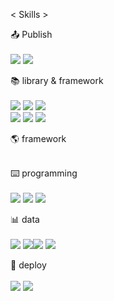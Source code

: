 < Skills >


📤 Publish <br>
<br>
<img src="https://img.shields.io/badge/HTML5-E34F26?style=flat-square&logo=html5&logoColor=white"> <img src="https://img.shields.io/badge/CSS-1572B6?style=flat-square&logo=css3&logoColor=white">


📚 library & framework <br>
<br>
<img src="https://img.shields.io/badge/jQuery-0769AD?style=flat-square&logo=jquery&logoColor=white"> <img src="https://img.shields.io/badge/React-61DAFB?style=flat-square&logo=react&logoColor=black"> <img src="https://img.shields.io/badge/framer-0055FF?style=flat-square&logo=framer&logoColor=white"><br>
<img src="https://img.shields.io/badge/Next.js-000000?style=flat-square&logo=Next.js&logoColor=white"> <img src="https://img.shields.io/badge/tailwindcss-06B6D4?style=flat-square&logo=tailwindcss&logoColor=white"> <img src="https://img.shields.io/badge/swr-000000?style=flat-square&logo=swr&logoColor=white">

🌎 framework <br>
<br>



⌨️ programming <br>
<br>
<img src="https://img.shields.io/badge/JavaScript-F7DF1E?style=flat-square&logo=javascript&logoColor=black"> <img src="https://img.shields.io/badge/TypeScript-3178C6?style=flat-square&logo=TypeScript&logoColor=white"> <img src="https://img.shields.io/badge/Node.js-339933?style=flat-square&logo=Node.js&logoColor=white">


📊 data <br>
<br>
<img src="https://img.shields.io/badge/MongoDB-47A248?style=flat-square&logo=MongoDB&logoColor=white"> <img src="https://img.shields.io/badge/Amazon AWS-FF9900?style=flat-square&logo=Amazon AWS&logoColor=white"><img src="https://img.shields.io/badge/Prisma-2D3748?style=flat-square&logo=Prisma&logoColor=white"> <img src="https://img.shields.io/badge/planetscale-000000?style=flat-square&logo=planetscale&logoColor=white">

🏢 deploy <br>
<br>
<img src="https://img.shields.io/badge/Heroku-430098?style=flat-square&logo=Heroku&logoColor=white"> <img src="https://img.shields.io/badge/netlify-00C7B7?style=flat-square&logo=netlify&logoColor=black">
